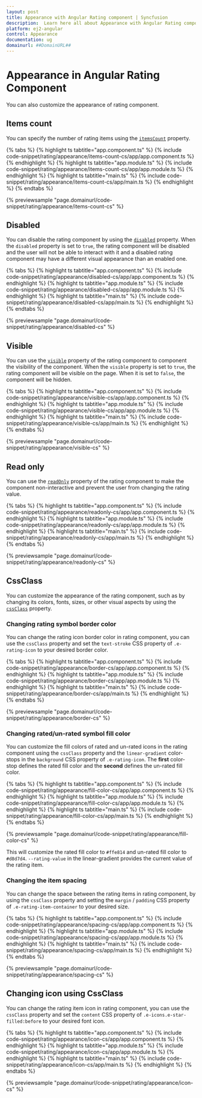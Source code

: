 ```yaml
---
layout: post
title: Appearance with Angular Rating component | Syncfusion
description:  Learn here all about Appearance with Angular Rating component of Syncfusion Essential JS 2 and more details.
platform: ej2-angular
control: Appearance
documentation: ug
domainurl: ##DomainURL##
---
```


# Appearance in Angular Rating Component

You can also customize the appearance of rating component.

## Items count

You can specify the number of rating items using the [`itemsCount`](https://ej2.syncfusion.com/angular/documentation/api/rating#itemscount) property.

{% tabs %}
{% highlight ts tabtitle="app.component.ts" %}
{% include code-snippet/rating/appearance/items-count-cs/app/app.component.ts %}
{% endhighlight %}
{% highlight ts tabtitle="app.module.ts" %}
{% include code-snippet/rating/appearance/items-count-cs/app/app.module.ts %}
{% endhighlight %}
{% highlight ts tabtitle="main.ts" %}
{% include code-snippet/rating/appearance/items-count-cs/app/main.ts %}
{% endhighlight %}
{% endtabs %}

{% previewsample "page.domainurl/code-snippet/rating/appearance/items-count-cs" %}

## Disabled

You can disable the rating component by using the [`disabled`](https://ej2.syncfusion.com/angular/documentation/api/rating#disabled) property. When the `disabled` property is set to `true`, the rating component will be disabled and the user will not be able to interact with it and a disabled rating component may have a different visual appearance than an enabled one.

{% tabs %}
{% highlight ts tabtitle="app.component.ts" %}
{% include code-snippet/rating/appearance/disabled-cs/app/app.component.ts %}
{% endhighlight %}
{% highlight ts tabtitle="app.module.ts" %}
{% include code-snippet/rating/appearance/disabled-cs/app/app.module.ts %}
{% endhighlight %}
{% highlight ts tabtitle="main.ts" %}
{% include code-snippet/rating/appearance/disabled-cs/app/main.ts %}
{% endhighlight %}
{% endtabs %}

{% previewsample "page.domainurl/code-snippet/rating/appearance/disabled-cs" %}

## Visible

You can use the [`visible`](https://ej2.syncfusion.com/angular/documentation/api/rating#visible) property of the rating component to component the visibility of the component. When the `visible` property is set to `true`, the rating component will be visible on the page. When it is set to `false`, the component will be hidden.

{% tabs %}
{% highlight ts tabtitle="app.component.ts" %}
{% include code-snippet/rating/appearance/visible-cs/app/app.component.ts %}
{% endhighlight %}
{% highlight ts tabtitle="app.module.ts" %}
{% include code-snippet/rating/appearance/visible-cs/app/app.module.ts %}
{% endhighlight %}
{% highlight ts tabtitle="main.ts" %}
{% include code-snippet/rating/appearance/visible-cs/app/main.ts %}
{% endhighlight %}
{% endtabs %}

{% previewsample "page.domainurl/code-snippet/rating/appearance/visible-cs" %}

## Read only

You can use the [`readOnly`](https://ej2.syncfusion.com/angular/documentation/api/rating#readonly) property of the rating component to make the component non-interactive and prevent the user from changing the rating value.

{% tabs %}
{% highlight ts tabtitle="app.component.ts" %}
{% include code-snippet/rating/appearance/readonly-cs/app/app.component.ts %}
{% endhighlight %}
{% highlight ts tabtitle="app.module.ts" %}
{% include code-snippet/rating/appearance/readonly-cs/app/app.module.ts %}
{% endhighlight %}
{% highlight ts tabtitle="main.ts" %}
{% include code-snippet/rating/appearance/readonly-cs/app/main.ts %}
{% endhighlight %}
{% endtabs %}

{% previewsample "page.domainurl/code-snippet/rating/appearance/readonly-cs" %}

## CssClass

You can customize the appearance of the rating component, such as by changing its colors, fonts, sizes, or other visual aspects by using the [`cssClass`](https://ej2.syncfusion.com/angular/documentation/api/rating#cssclass) property.

### Changing rating symbol border color

You can change the rating icon border color in rating component, you can use the `cssClass` property and set the `text-stroke` CSS property of `.e-rating-icon` to your desired border color.

{% tabs %}
{% highlight ts tabtitle="app.component.ts" %}
{% include code-snippet/rating/appearance/border-cs/app/app.component.ts %}
{% endhighlight %}
{% highlight ts tabtitle="app.module.ts" %}
{% include code-snippet/rating/appearance/border-cs/app/app.module.ts %}
{% endhighlight %}
{% highlight ts tabtitle="main.ts" %}
{% include code-snippet/rating/appearance/border-cs/app/main.ts %}
{% endhighlight %}
{% endtabs %}

{% previewsample "page.domainurl/code-snippet/rating/appearance/border-cs" %}

### Changing rated/un-rated symbol fill color

You can customize the fill colors of rated and un-rated icons in the rating component using the `cssClass` property and the `linear-gradient` color-stops in the `background` CSS property of `.e-rating-icon`. The **first** color-stop defines the rated fill color and the **second** defines the un-rated fill color.

{% tabs %}
{% highlight ts tabtitle="app.component.ts" %}
{% include code-snippet/rating/appearance/fill-color-cs/app/app.component.ts %}
{% endhighlight %}
{% highlight ts tabtitle="app.module.ts" %}
{% include code-snippet/rating/appearance/fill-color-cs/app/app.module.ts %}
{% endhighlight %}
{% highlight ts tabtitle="main.ts" %}
{% include code-snippet/rating/appearance/fill-color-cs/app/main.ts %}
{% endhighlight %}
{% endtabs %}

{% previewsample "page.domainurl/code-snippet/rating/appearance/fill-color-cs" %}

This will customize the rated fill color to `#ffe814` and un-rated fill color to `#d8d7d4`. `--rating-value` in the linear-gradient provides the current value of the rating item.

### Changing the item spacing

You can change the space between the rating items in rating component, by using the `cssClass` property and setting the `margin` / `padding` CSS property of `.e-rating-item-container` to your desired size.

{% tabs %}
{% highlight ts tabtitle="app.component.ts" %}
{% include code-snippet/rating/appearance/spacing-cs/app/app.component.ts %}
{% endhighlight %}
{% highlight ts tabtitle="app.module.ts" %}
{% include code-snippet/rating/appearance/spacing-cs/app/app.module.ts %}
{% endhighlight %}
{% highlight ts tabtitle="main.ts" %}
{% include code-snippet/rating/appearance/spacing-cs/app/main.ts %}
{% endhighlight %}
{% endtabs %}

{% previewsample "page.domainurl/code-snippet/rating/appearance/spacing-cs" %}

## Changing icon using CssClass

You can change the rating item icon in rating component, you can use the `cssClass` property and set the `content` CSS property of `.e-icons.e-star-filled:before` to your desired font icon.

{% tabs %}
{% highlight ts tabtitle="app.component.ts" %}
{% include code-snippet/rating/appearance/icon-cs/app/app.component.ts %}
{% endhighlight %}
{% highlight ts tabtitle="app.module.ts" %}
{% include code-snippet/rating/appearance/icon-cs/app/app.module.ts %}
{% endhighlight %}
{% highlight ts tabtitle="main.ts" %}
{% include code-snippet/rating/appearance/icon-cs/app/main.ts %}
{% endhighlight %}
{% endtabs %}

{% previewsample "page.domainurl/code-snippet/rating/appearance/icon-cs" %}
